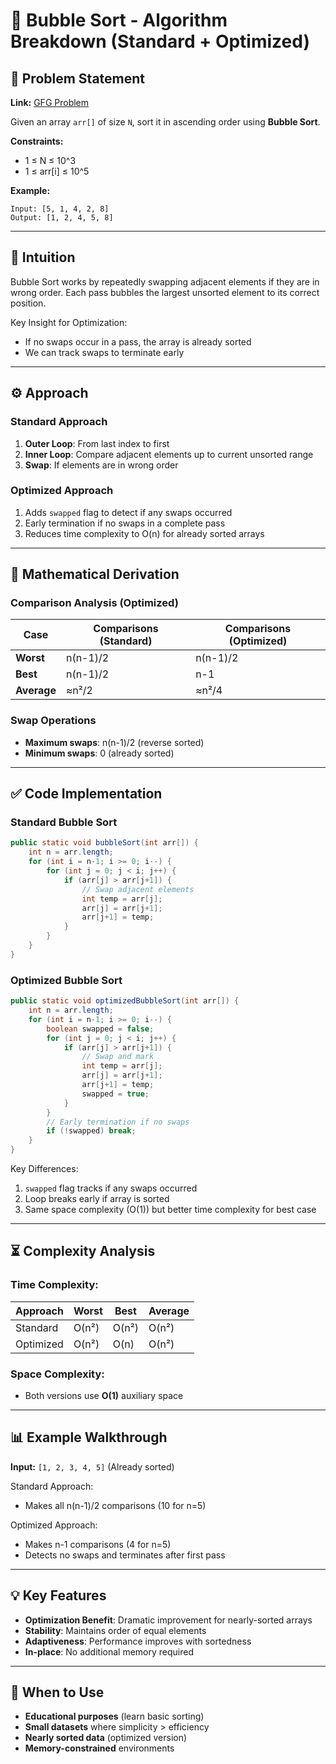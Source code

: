 # 🚀 Bubble Sort - Algorithm Breakdown (Standard + Optimized)

## 📜 Problem Statement
**Link:** [GFG Problem](https://www.geeksforgeeks.org/problems/bubble-sort/1)

Given an array `arr[]` of size `N`, sort it in ascending order using **Bubble Sort**.

**Constraints:**
- 1 ≤ N ≤ 10^3
- 1 ≤ arr[i] ≤ 10^5

**Example:**
```text
Input: [5, 1, 4, 2, 8]
Output: [1, 2, 4, 5, 8]
```

---

## 🧠 Intuition
Bubble Sort works by repeatedly swapping adjacent elements if they are in wrong order. Each pass bubbles the largest unsorted element to its correct position.

Key Insight for Optimization:
- If no swaps occur in a pass, the array is already sorted
- We can track swaps to terminate early

---

## ⚙️ Approach
### Standard Approach
1. **Outer Loop**: From last index to first
2. **Inner Loop**: Compare adjacent elements up to current unsorted range
3. **Swap**: If elements are in wrong order

### Optimized Approach
1. Adds `swapped` flag to detect if any swaps occurred
2. Early termination if no swaps in a complete pass
3. Reduces time complexity to O(n) for already sorted arrays

---

## 📐 Mathematical Derivation
### Comparison Analysis (Optimized)

| Case          | Comparisons (Standard) | Comparisons (Optimized) |
|---------------|------------------------|-------------------------|
| **Worst**     | n(n-1)/2               | n(n-1)/2                |
| **Best**      | n(n-1)/2               | n-1                     |
| **Average**   | ≈n²/2                  | ≈n²/4                   |

### Swap Operations
- **Maximum swaps**: n(n-1)/2 (reverse sorted)
- **Minimum swaps**: 0 (already sorted)

---

## ✅ Code Implementation

### Standard Bubble Sort
```java
public static void bubbleSort(int arr[]) {
    int n = arr.length;
    for (int i = n-1; i >= 0; i--) {
        for (int j = 0; j < i; j++) {
            if (arr[j] > arr[j+1]) {
                // Swap adjacent elements
                int temp = arr[j];
                arr[j] = arr[j+1];
                arr[j+1] = temp;
            }
        }
    }
}
```

### Optimized Bubble Sort
```java
public static void optimizedBubbleSort(int arr[]) {
    int n = arr.length;
    for (int i = n-1; i >= 0; i--) {
        boolean swapped = false;
        for (int j = 0; j < i; j++) {
            if (arr[j] > arr[j+1]) {
                // Swap and mark
                int temp = arr[j];
                arr[j] = arr[j+1];
                arr[j+1] = temp;
                swapped = true;
            }
        }
        // Early termination if no swaps
        if (!swapped) break;
    }
}
```

Key Differences:
1. `swapped` flag tracks if any swaps occurred
2. Loop breaks early if array is sorted
3. Same space complexity (O(1)) but better time complexity for best case

---

## ⏳ Complexity Analysis
### Time Complexity:

| Approach      | Worst  | Best   | Average |
|--------------|--------|--------|---------|
| Standard     | O(n²)  | O(n²)  | O(n²)   |
| Optimized    | O(n²)  | O(n)   | O(n²)   |

### Space Complexity: 
- Both versions use **O(1)** auxiliary space

---

## 📊 Example Walkthrough

**Input:** `[1, 2, 3, 4, 5]` (Already sorted)

Standard Approach:
- Makes all n(n-1)/2 comparisons (10 for n=5)

Optimized Approach:
- Makes n-1 comparisons (4 for n=5)
- Detects no swaps and terminates after first pass

---

## 💡 Key Features
- **Optimization Benefit**: Dramatic improvement for nearly-sorted arrays
- **Stability**: Maintains order of equal elements
- **Adaptiveness**: Performance improves with sortedness
- **In-place**: No additional memory required

---

## 🚀 When to Use
- **Educational purposes** (learn basic sorting)
- **Small datasets** where simplicity > efficiency
- **Nearly sorted data** (optimized version)
- **Memory-constrained** environments
